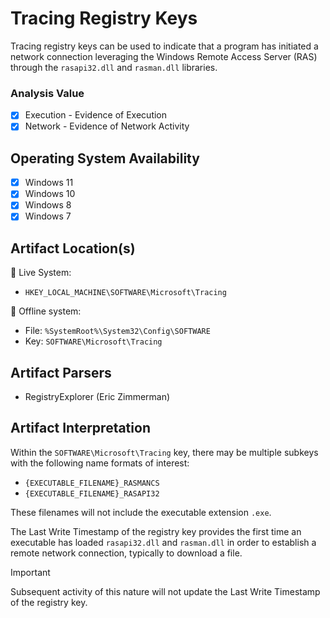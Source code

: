 # Tracing Registry Keys
Tracing registry keys can be used to indicate that a program has initiated a network connection leveraging the Windows Remote Access Server (RAS) through the `rasapi32.dll` and `rasman.dll` libraries.

### Analysis Value
 - [x] Execution - Evidence of Execution
 - [x] Network - Evidence of Network Activity

## Operating System Availability
 - [x] Windows 11
 - [x] Windows 10
 - [x] Windows 8
 - [x] Windows 7

## Artifact Location(s)
🔋 Live System:
- `HKEY_LOCAL_MACHINE\SOFTWARE\Microsoft\Tracing`

🔌 Offline system:
- File: `%SystemRoot%\System32\Config\SOFTWARE`
- Key: `SOFTWARE\Microsoft\Tracing`

## Artifact Parsers
 - RegistryExplorer (Eric Zimmerman)

## Artifact Interpretation
Within the `SOFTWARE\Microsoft\Tracing` key, there may be multiple subkeys with the following name formats of interest:

 - `{EXECUTABLE_FILENAME}_RASMANCS`
 - `{EXECUTABLE_FILENAME}_RASAPI32`

These filenames will not include the executable extension `.exe`.

The Last Write Timestamp of the registry key provides the first time an executable has loaded `rasapi32.dll` and `rasman.dll` in order to establish a remote network connection, typically to download a file. 

> [!IMPORTANT]
> Subsequent activity of this nature will not update the Last Write Timestamp of the registry key.